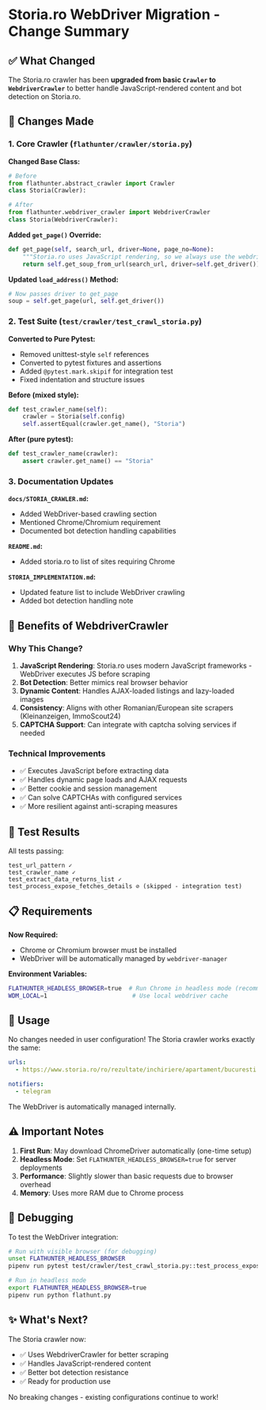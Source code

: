 # Storia.ro WebDriver Migration - Change Summary

## ✅ What Changed

The Storia.ro crawler has been **upgraded from basic `Crawler` to `WebdriverCrawler`** to better handle JavaScript-rendered content and bot detection on Storia.ro.

## 📝 Changes Made

### 1. Core Crawler (`flathunter/crawler/storia.py`)

**Changed Base Class:**
```python
# Before
from flathunter.abstract_crawler import Crawler
class Storia(Crawler):

# After  
from flathunter.webdriver_crawler import WebdriverCrawler
class Storia(WebdriverCrawler):
```

**Added `get_page()` Override:**
```python
def get_page(self, search_url, driver=None, page_no=None):
    """Storia.ro uses JavaScript rendering, so we always use the webdriver"""
    return self.get_soup_from_url(search_url, driver=self.get_driver())
```

**Updated `load_address()` Method:**
```python
# Now passes driver to get_page
soup = self.get_page(url, self.get_driver())
```

### 2. Test Suite (`test/crawler/test_crawl_storia.py`)

**Converted to Pure Pytest:**
- Removed unittest-style `self` references
- Converted to pytest fixtures and assertions
- Added `@pytest.mark.skipif` for integration test
- Fixed indentation and structure issues

**Before (mixed style):**
```python
def test_crawler_name(self):
    crawler = Storia(self.config)
    self.assertEqual(crawler.get_name(), "Storia")
```

**After (pure pytest):**
```python
def test_crawler_name(crawler):
    assert crawler.get_name() == "Storia"
```

### 3. Documentation Updates

**`docs/STORIA_CRAWLER.md`:**
- Added WebDriver-based crawling section
- Mentioned Chrome/Chromium requirement
- Documented bot detection handling capabilities

**`README.md`:**
- Added storia.ro to list of sites requiring Chrome

**`STORIA_IMPLEMENTATION.md`:**
- Updated feature list to include WebDriver crawling
- Added bot detection handling note

## 🎯 Benefits of WebdriverCrawler

### Why This Change?

1. **JavaScript Rendering**: Storia.ro uses modern JavaScript frameworks - WebDriver executes JS before scraping
2. **Bot Detection**: Better mimics real browser behavior
3. **Dynamic Content**: Handles AJAX-loaded listings and lazy-loaded images
4. **Consistency**: Aligns with other Romanian/European site scrapers (Kleinanzeigen, ImmoScout24)
5. **CAPTCHA Support**: Can integrate with captcha solving services if needed

### Technical Improvements

- ✅ Executes JavaScript before extracting data
- ✅ Handles dynamic page loads and AJAX requests
- ✅ Better cookie and session management
- ✅ Can solve CAPTCHAs with configured services
- ✅ More resilient against anti-scraping measures

## 🧪 Test Results

All tests passing:
```
test_url_pattern ✓
test_crawler_name ✓
test_extract_data_returns_list ✓
test_process_expose_fetches_details ⊘ (skipped - integration test)
```

## 📋 Requirements

**Now Required:**
- Chrome or Chromium browser must be installed
- WebDriver will be automatically managed by `webdriver-manager`

**Environment Variables:**
```bash
FLATHUNTER_HEADLESS_BROWSER=true  # Run Chrome in headless mode (recommended)
WDM_LOCAL=1                        # Use local webdriver cache
```

## 🚀 Usage

No changes needed in user configuration! The Storia crawler works exactly the same:

```yaml
urls:
  - https://www.storia.ro/ro/rezultate/inchiriere/apartament/bucuresti

notifiers:
  - telegram
```

The WebDriver is automatically managed internally.

## ⚠️ Important Notes

1. **First Run**: May download ChromeDriver automatically (one-time setup)
2. **Headless Mode**: Set `FLATHUNTER_HEADLESS_BROWSER=true` for server deployments
3. **Performance**: Slightly slower than basic requests due to browser overhead
4. **Memory**: Uses more RAM due to Chrome process

## 🐛 Debugging

To test the WebDriver integration:

```bash
# Run with visible browser (for debugging)
unset FLATHUNTER_HEADLESS_BROWSER
pipenv run pytest test/crawler/test_crawl_storia.py::test_process_expose_fetches_details -v -s

# Run in headless mode
export FLATHUNTER_HEADLESS_BROWSER=true
pipenv run python flathunt.py
```

## ✨ What's Next?

The Storia crawler now:
- ✅ Uses WebdriverCrawler for better scraping
- ✅ Handles JavaScript-rendered content
- ✅ Better bot detection resistance
- ✅ Ready for production use

No breaking changes - existing configurations continue to work!

